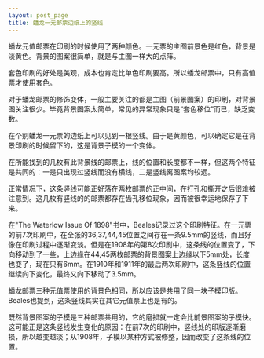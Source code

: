 ```yaml
---
layout: post_page
title: 蟠龙一元邮票边纸上的竖线
---
```


蟠龙元值邮票在印刷的时候使用了两种颜色。一元票的主图前景色是红色，背景是淡黄色。背景的图案很简单，就是与主图一样大的点阵。 

套色印刷的好处是美观，成本也肯定比单色印刷要高。所以蟠龙邮票中，只有高值票才使用套色。 

对于蟠龙邮票的修饰变体，一般主要关注的都是主图（前景图案）的印刷，对背景图关注很少。毕竟背景图案太简单，常见的异常现象只是“套色移位”而已，缺乏变数。 

在个别蟠龙一元票的边纸上可以见到一根竖线。由于是黄颜色，可以确定它是在背景印刷的时候留下的，这是背景子模的一个变体。 

在所能找到的几枚有此背景线的邮票上，线的位置和长度都不一样，但这两个特征是共同的：一是只出现过竖线而没有横线，二是竖线离图案均较远。

正常情况下，这条竖线可能正好落在两枚邮票的正中间，在打孔和撕开之后很难被注意到。这几枚有竖线的的邮票都存在齿孔移位现象，因而被很幸运地保存了下来。

在"The Waterlow Issue Of 1898"书中，Beales记录过这个印刷特征。在一元票的前7次印刷中，在全张的36,37,44,45位置之间存在一条9.5mm的竖线，而且好像在印刷过程中逐渐变淡。但是在1908年的第8次印刷中，这条线的位置变了，下向移动到了一些，上边缘在44,45两枚邮票的背景图案上边缘以下5mm处，长度也变了，现在只有6mm。在1910年和1911年的最后两次印刷中，这条竖线的位置继续向下变化，最终又向下移动了3.5mm。 

蟠龙邮票三种元值票使用的背景色相同，所以应该是共用了同一块子模印版。Beales也提到，这条竖线其实在其它元值票上也是有的。

既然背景图案的子模是三种邮票共用的，它的磨损就一定会比前景图案的子模快。这可能正是这条竖线发生变化的原因：在前7次的印刷中，竖线处的印版逐渐磨损，所以越变越淡；从1908年，子模以某种方式被修整，因而改变了这条线的位置。
